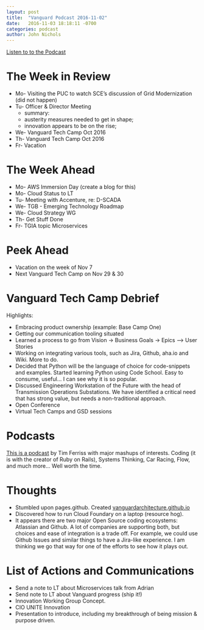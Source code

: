 ```yaml
---
layout: post
title:  "Vanguard Podcast 2016-11-02"
date:   2016-11-03 18:18:11 -0700
categories: podcast
author: John Nichols
---
```


<p><a href="http://vanguardarchitecture.github.io/audio/vanguard-podcast-2016-10-30.mp3">Listen to to the Podcast</a></p>

<h1>The Week in Review</h1>

<ul class="alternate">
    
<li>Mo- Visiting the PUC to watch SCE&rsquo;s discussion of Grid Modernization (did not happen)</li>
    
<li>Tu- Officer &amp; Director Meeting
        
<ul class="alternate">
            
<li>summary:</li>
            
<li>austerity measures needed to get in shape;</li>
            
<li>innovation appears to be on the rise;</li>
        </ul>
    </li>
    
<li>We- Vanguard Tech Camp Oct 2016</li>
    
<li>Th- Vanguard Tech Camp Oct 2016</li>
    
<li>Fr- Vacation</li>
</ul>

<h1>The Week Ahead</h1>

<ul class="alternate">
    
<li>Mo- AWS Immersion Day (create a blog for this)</li>
    
<li>Mo- Cloud Status to LT</li>
    
<li>Tu- Meeting with Accenture, re: D-SCADA</li>
    
<li>We- TGB - Emerging Technology Roadmap</li>
    
<li>We- Cloud Strategy WG</li>
    
<li>Th- Get Stuff Done</li>
    
<li>Fr- TGIA topic Microservices</li>
</ul>

<h1>Peek Ahead</h1>

<ul class="alternate">
    
<li>Vacation on the week of Nov 7</li>
    
<li>Next Vanguard Tech Camp on Nov 29 &amp; 30</li>
</ul>

<h1>Vanguard Tech Camp Debrief</h1>

<p>Highlights:</p>

<ul class="alternate">
    
<li>Embracing product ownership (example: Base Camp One)</li>
    
<li>Getting our communication tooling situated</li>
    
<li>Learned a process to go from Vision -&gt; Business Goals -&gt; Epics --&gt; User Stories</li>
    
<li>Working on integrating various tools, such as Jira, Github, aha.io and Wiki. More to do.</li>
    
<li>Decided that Python will be the language of choice for code-snippets and examples. Started learning
        Python using Code School. Easy to consume, useful... I can see why it is so popular.</li>
    
<li>Discussed Engineering Workstation of the Future with the head of Transmission Operations Substations.
        We have identified a critical need that has strong value, but needs a non-traditional approach.</li>
    
<li>Open Conference</li>
    
<li>Virtual Tech Camps and GSD sessions</li>
</ul>

<h1>Podcasts</h1>

<p><a href="http://fourhourworkweek.com/2016/10/27/david-heinemeier-hansson/">This is a podcast</a>&nbsp;by
    Tim Ferriss&nbsp;with major mashups of interests. Coding (it is with the creator of Ruby on Rails),
    Systems Thinking, Car Racing, Flow, and much more&hellip; Well worth the time.</p>

<h1>Thoughts</h1>

<ul class="alternate">
    
<li>Stumbled upon pages.github. Created&nbsp;<a href="https://vanguardarchitecture.github.io">vanguardarchitecture.github.io</a></li>
    
<li>Discovered how to run Cloud Foundary on a laptop (resource hog).&nbsp;</li>
    
<li>It appears there are two major Open Source coding ecosystems: Atlassian and Github. A lot of companies
        are supporting both, but choices and ease of integration is a trade off. For example, we could
        use Github Issues and similar things to have a Jira-like experience. I am thinking we go that
        way for one of the efforts to see how it plays out.</li>
</ul>

<h1>List of Actions and Communications</h1>

<ul class="alternate">
    
<li>Send a note to LT about Microservices talk from Adrian</li>
    
<li>Send note to LT about Vanguard progress (ship it!)</li>
    
<li>Innovation Working Group Concept.</li>
    
<li>CIO UNITE Innovation</li>
    
<li>Presentation to introduce, including my breakthrough of being mission &amp; purpose driven.</li>
</ul>
